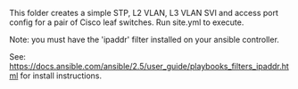 This folder creates a simple STP, L2 VLAN, L3 VLAN SVI and access port config for a pair of Cisco leaf switches. Run site.yml to execute.

Note: you must have the 'ipaddr' filter installed on your ansible controller. 

See: https://docs.ansible.com/ansible/2.5/user_guide/playbooks_filters_ipaddr.html for install instructions. 
